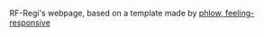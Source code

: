 RF-Regi's webpage, based on a template made by [phlow, feeling-responsive](http://phlow.github.io/feeling-responsive/documentation/)
